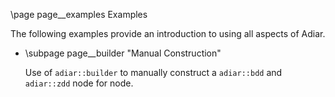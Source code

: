 \page page__examples Examples

The following examples provide an introduction to using all aspects of Adiar.

- \subpage page__builder "Manual Construction"

  Use of `adiar::builder` to manually construct a `adiar::bdd` and `adiar::zdd`
  node for node.
